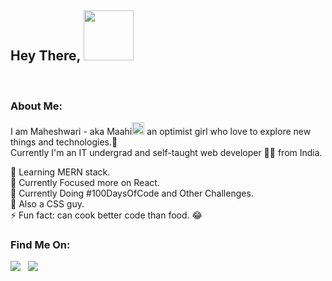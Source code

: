 
## Hey There, <img src="https://media.tenor.com/images/3e59cfdbe7cdcbd397a59eb103b1e976/tenor.gif" width="80px" />

<br/>

### About Me:
 I am Maheshwari - aka Maahi<img src="https://c.tenor.com/CKRLt3k_aGIAAAAj/pink-flower-pink.gif" width="20px"> an optimist girl who love to explore new things and technologies.🚀<br/> 
 Currently I'm an IT undergrad and self-taught web developer 👩‍💻 from India. <br/>

🌱 Learning MERN stack. <br/>
🎯 Currently Focused more on React. <br/>
💯 Currently Doing #100DaysOfCode and Other Challenges. <br/>
💛 Also a CSS guy.<br/>
⚡ Fun fact: can cook better code than food. 😂


### Find Me On:

<a href="https://twitter.com/maahicodes"><img src="https://img.icons8.com/fluent/30/000000/twitter.png"/></a>&nbsp;&nbsp;
<a href="https://codepen.io/maahi21"><img src="https://img.icons8.com/ios-filled/30/000000/codepen.png" /></a>
     
     
